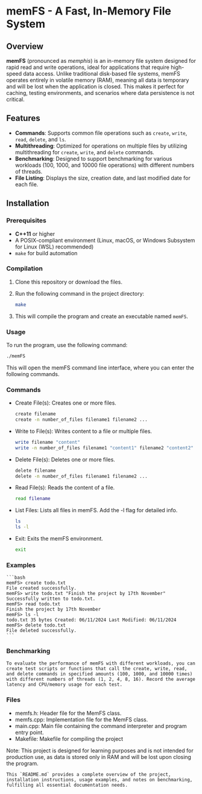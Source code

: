 # memFS - A Fast, In-Memory File System

## Overview

**memFS** (pronounced as _memphis_) is an in-memory file system designed for rapid read and write operations, ideal for applications that require high-speed data access. Unlike traditional disk-based file systems, memFS operates entirely in volatile memory (RAM), meaning all data is temporary and will be lost when the application is closed. This makes it perfect for caching, testing environments, and scenarios where data persistence is not critical.

## Features

- **Commands**: Supports common file operations such as `create`, `write`, `read`, `delete`, and `ls`.
- **Multithreading**: Optimized for operations on multiple files by utilizing multithreading for `create`, `write`, and `delete` commands.
- **Benchmarking**: Designed to support benchmarking for various workloads (100, 1000, and 10000 file operations) with different numbers of threads.
- **File Listing**: Displays the size, creation date, and last modified date for each file.

## Installation

### Prerequisites

- **C++11** or higher
- A POSIX-compliant environment (Linux, macOS, or Windows Subsystem for Linux (WSL) recommended)
- `make` for build automation

### Compilation

1. Clone this repository or download the files.
2. Run the following command in the project directory:

   ```bash
   make
   ```

3. This will compile the program and create an executable named `memFS`.

### Usage

To run the program, use the following command:

```bash
./memFS
```

This will open the memFS command line interface, where you can enter the following commands.

### Commands

- Create File(s): Creates one or more files.

  ```bash
  create filename
  create -n number_of_files filename1 filename2 ...
  ```

- Write to File(s): Writes content to a file or multiple files.

  ```bash
  write filename "content"
  write -n number_of_files filename1 "content1" filename2 "content2" ...
  ```

- Delete File(s): Deletes one or more files.

  ```bash
  delete filename
  delete -n number_of_files filename1 filename2 ...
  ```

- Read File(s): Reads the content of a file.
  ```bash
  read filename
  ```
- List Files: Lists all files in memFS. Add the -l flag for detailed info.
  ```bash
  ls
  ls -l
  ```
- Exit: Exits the memFS environment.
  ```bash
  exit
  ```

### Examples

    ```bash
    memFS> create todo.txt
    File created successfully.
    memFS> write todo.txt "Finish the project by 17th November"
    Successfully written to todo.txt.
    memFS> read todo.txt
    Finish the project by 17th November
    memFS> ls -l
    todo.txt 35 bytes Created: 06/11/2024 Last Modified: 06/11/2024
    memFS> delete todo.txt
    File deleted successfully.
    ```

### Benchmarking

    To evaluate the performance of memFS with different workloads, you can create test scripts or functions that call the create, write, read, and delete commands in specified amounts (100, 1000, and 10000 times) with different numbers of threads (1, 2, 4, 8, 16). Record the average latency and CPU/memory usage for each test.

### Files

- memfs.h: Header file for the MemFS class.
- memfs.cpp: Implementation file for the MemFS class.
- main.cpp: Main file containing the command interpreter and program entry point.
- Makefile: Makefile for compiling the project

Note: This project is designed for learning purposes and is not intended for production use, as data is stored only in RAM and will be lost upon closing the program.

```
This `README.md` provides a complete overview of the project, installation instructions, usage examples, and notes on benchmarking, fulfilling all essential documentation needs.
```
